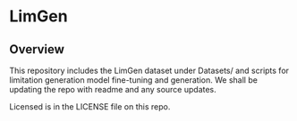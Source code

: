 # LimGen

## Overview
This repository includes the LimGen dataset under Datasets/ and scripts for limitation generation model fine-tuning and generation.
We shall be updating the repo with readme and any source updates.


Licensed is in the LICENSE file on this repo.